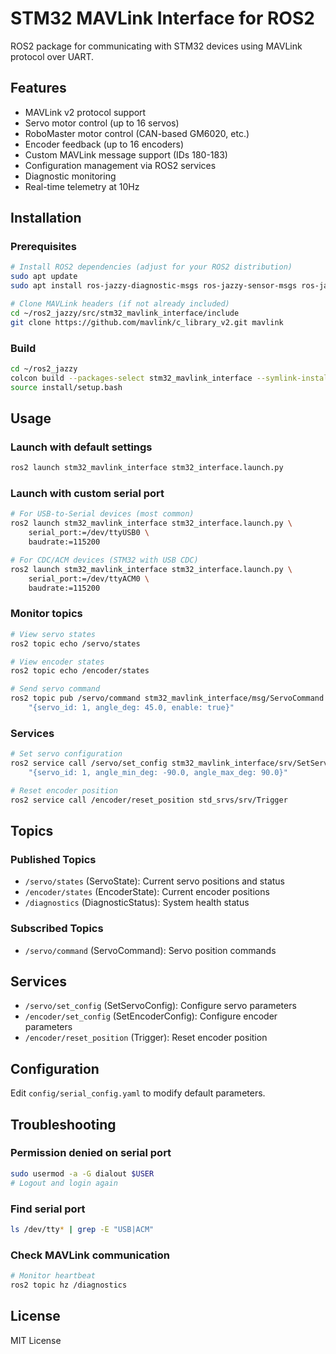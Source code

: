 # STM32 MAVLink Interface for ROS2

ROS2 package for communicating with STM32 devices using MAVLink protocol over UART.

## Features

- MAVLink v2 protocol support
- Servo motor control (up to 16 servos)
- RoboMaster motor control (CAN-based GM6020, etc.)
- Encoder feedback (up to 16 encoders)
- Custom MAVLink message support (IDs 180-183)
- Configuration management via ROS2 services
- Diagnostic monitoring
- Real-time telemetry at 10Hz

## Installation

### Prerequisites

```bash
# Install ROS2 dependencies (adjust for your ROS2 distribution)
sudo apt update
sudo apt install ros-jazzy-diagnostic-msgs ros-jazzy-sensor-msgs ros-jazzy-geometry-msgs

# Clone MAVLink headers (if not already included)
cd ~/ros2_jazzy/src/stm32_mavlink_interface/include
git clone https://github.com/mavlink/c_library_v2.git mavlink
```

### Build

```bash
cd ~/ros2_jazzy
colcon build --packages-select stm32_mavlink_interface --symlink-install
source install/setup.bash
```

## Usage

### Launch with default settings

```bash
ros2 launch stm32_mavlink_interface stm32_interface.launch.py
```

### Launch with custom serial port

```bash
# For USB-to-Serial devices (most common)
ros2 launch stm32_mavlink_interface stm32_interface.launch.py \
    serial_port:=/dev/ttyUSB0 \
    baudrate:=115200

# For CDC/ACM devices (STM32 with USB CDC)
ros2 launch stm32_mavlink_interface stm32_interface.launch.py \
    serial_port:=/dev/ttyACM0 \
    baudrate:=115200
```

### Monitor topics

```bash
# View servo states
ros2 topic echo /servo/states

# View encoder states  
ros2 topic echo /encoder/states

# Send servo command
ros2 topic pub /servo/command stm32_mavlink_interface/msg/ServoCommand \
    "{servo_id: 1, angle_deg: 45.0, enable: true}"
```

### Services

```bash
# Set servo configuration
ros2 service call /servo/set_config stm32_mavlink_interface/srv/SetServoConfig \
    "{servo_id: 1, angle_min_deg: -90.0, angle_max_deg: 90.0}"

# Reset encoder position
ros2 service call /encoder/reset_position std_srvs/srv/Trigger
```

## Topics

### Published Topics

- `/servo/states` (ServoState): Current servo positions and status
- `/encoder/states` (EncoderState): Current encoder positions
- `/diagnostics` (DiagnosticStatus): System health status

### Subscribed Topics

- `/servo/command` (ServoCommand): Servo position commands

## Services

- `/servo/set_config` (SetServoConfig): Configure servo parameters
- `/encoder/set_config` (SetEncoderConfig): Configure encoder parameters
- `/encoder/reset_position` (Trigger): Reset encoder position

## Configuration

Edit `config/serial_config.yaml` to modify default parameters.

## Troubleshooting

### Permission denied on serial port

```bash
sudo usermod -a -G dialout $USER
# Logout and login again
```

### Find serial port

```bash
ls /dev/tty* | grep -E "USB|ACM"
```

### Check MAVLink communication

```bash
# Monitor heartbeat
ros2 topic hz /diagnostics
```

## License

MIT License